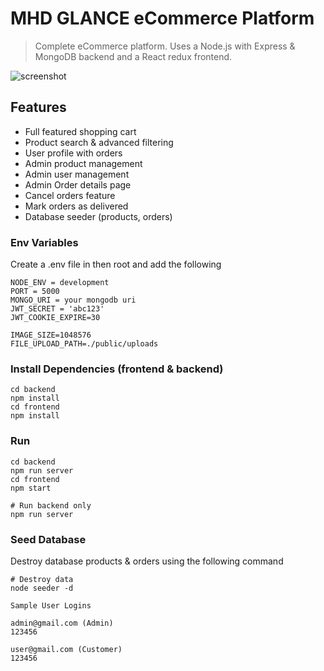 # MHD GLANCE eCommerce Platform

> Complete eCommerce platform. Uses a Node.js with Express & MongoDB backend and a React redux frontend.

![screenshot](https://repository-images.githubusercontent.com/313355256/89b08a00-2c31-11eb-859d-3566a213d4a3)

## Features

- Full featured shopping cart
- Product search & advanced filtering
- User profile with orders
- Admin product management
- Admin user management
- Admin Order details page
- Cancel orders feature
- Mark orders as delivered
- Database seeder (products, orders)

### Env Variables

Create a .env file in then root and add the following

```
NODE_ENV = development
PORT = 5000
MONGO_URI = your mongodb uri
JWT_SECRET = 'abc123'
JWT_COOKIE_EXPIRE=30

IMAGE_SIZE=1048576
FILE_UPLOAD_PATH=./public/uploads
```

### Install Dependencies (frontend & backend)

```
cd backend
npm install
cd frontend
npm install
```

### Run

```
cd backend
npm run server
cd frontend
npm start

# Run backend only
npm run server
```

### Seed Database

Destroy database products & orders using the following command

```
# Destroy data
node seeder -d
```

```
Sample User Logins

admin@gmail.com (Admin)
123456

user@gmail.com (Customer)
123456

```
